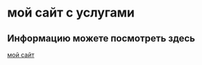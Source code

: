 # мой сайт с услугами

## Информацию можете посмотреть здесь



[мой сайт](https://tienshan990.github.io/Yumrec/)
